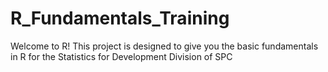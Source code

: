 # R_Fundamentals_Training
Welcome to R! This project is designed to give you the basic fundamentals in R for the Statistics for Development Division of SPC
